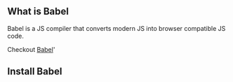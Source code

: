 ## What is Babel

Babel is a JS compiler that converts modern JS into browser compatible JS code. 

Checkout [Babel](https://babeljs.io/repl)'


## Install Babel
